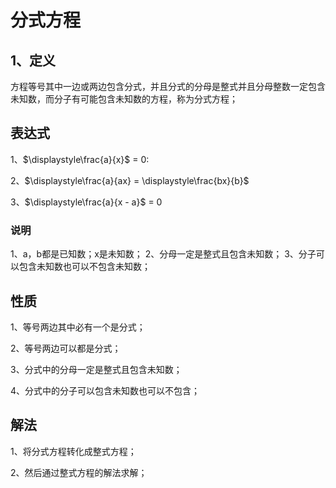 # 分式方程

## 1、定义
方程等号其中一边或两边包含分式，并且分式的分母是整式并且分母整数一定包含未知数，而分子有可能包含未知数的方程，称为分式方程；

## 表达式
1、$\displaystyle\frac{a}{x}$ = 0:

2、$\displaystyle\frac{a}{ax} = \displaystyle\frac{bx}{b}$

3、$\displaystyle\frac{a}{x - a}$ = 0

### 说明
1、a，b都是已知数；x是未知数；
2、分母一定是整式且包含未知数；
3、分子可以包含未知数也可以不包含未知数；

## 性质
1、等号两边其中必有一个是分式；

2、等号两边可以都是分式；

3、分式中的分母一定是整式且包含未知数；

4、分式中的分子可以包含未知数也可以不包含；

## 解法
1、将分式方程转化成整式方程；

2、然后通过整式方程的解法求解；
